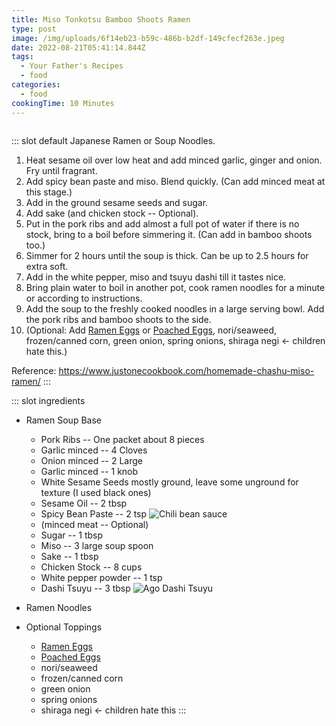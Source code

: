 ```yaml
---
title: Miso Tonkotsu Bamboo Shoots Ramen
type: post
image: /img/uploads/6f14eb23-b59c-486b-b2df-149cfecf263e.jpeg
date: 2022-08-21T05:41:14.844Z
tags:
  - Your Father's Recipes
  - food
categories:
  - food
cookingTime: 10 Minutes
---
```

![]()

::: slot default
Japanese Ramen or Soup Noodles. 

<!-- more -->

1. Heat sesame oil over low heat and add minced garlic, ginger and onion. Fry until fragrant.
2. Add spicy bean paste and miso. Blend quickly. (Can add minced meat at this stage.)
3. Add in the ground sesame seeds and sugar.
4. Add sake (and chicken stock -- Optional).
5. Put in the pork ribs and add almost a full pot of water if there is no stock, bring to a boil before simmering it. (Can add in bamboo shoots too.)
6. Simmer for 2 hours until the soup is thick. Can be up to 2.5 hours for extra soft.
7. Add in the white pepper, miso and tsuyu dashi till it tastes nice.
8. Bring plain water to boil in another pot, cook ramen noodles for a minute or according to instructions.
9. Add the soup to the freshly cooked noodles in a large serving bowl. Add the pork ribs and bamboo shoots to the side. 
10. (Optional: Add [Ramen Eggs](https://recipes.punggolgp.com/posts/japanese-ramen-egg-or-ajitsuke-tamago.html) or [Poached Eggs](https://recipes.punggolgp.com/posts/poached-eggs.html), nori/seaweed, frozen/canned corn, green onion, spring onions, shiraga negi <- children hate this.)

Reference: https://www.justonecookbook.com/homemade-chashu-miso-ramen/
    :::

::: slot ingredients

* Ramen Soup Base

  * Pork Ribs -- One packet about 8 pieces
  * Garlic minced -- 4 Cloves
  * Onion minced -- 2 Large
  * Garlic minced -- 1 knob
  * White Sesame Seeds mostly ground, leave some unground for texture (I used black ones)
  * Sesame Oil -- 2 tbsp
  * Spicy Bean Paste -- 2 tsp
![Chili bean sauce](/img/uploads/02045cba-6ec8-4534-84cb-371a292c04de.jpeg "Chili bean sauce")
  * (minced meat -- Optional)
  * Sugar -- 1 tbsp
  * Miso -- 3 large soup spoon
  * Sake -- 1 tbsp
  * Chicken Stock -- 8 cups
  * White pepper powder -- 1 tsp
  * Dashi Tsuyu -- 3 tbsp
![Ago Dashi Tsuyu](/img/uploads/3da90498-cac7-4c40-ad33-cfafa22da8de.jpeg "Ago Dashi Tsuyu")
* Ramen Noodles
* Optional Toppings
  * [Ramen Eggs](https://recipes.punggolgp.com/posts/japanese-ramen-egg-or-ajitsuke-tamago.html) 
  * [Poached Eggs](https://recipes.punggolgp.com/posts/poached-eggs.html)
  * nori/seaweed
  * frozen/canned corn
  * green onion 
  * spring onions
  * shiraga negi <- children hate this
  :::